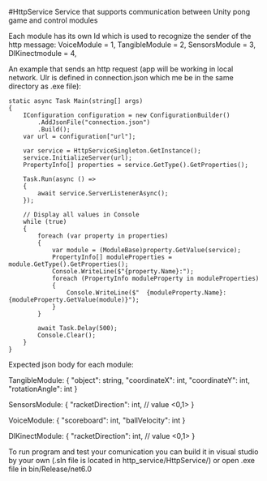 #HttpService
Service that supports communication between Unity pong game and control modules

Each module has its own Id which is used to recognize the sender of the http message: VoiceModule = 1, TangibleModule = 2, SensorsModule = 3, DlKinectmodule = 4,

An example that sends an http request (app will be working in local network. Ulr is defined in connection.json which me be in the same directory as .exe file):

    static async Task Main(string[] args)
    {
        IConfiguration configuration = new ConfigurationBuilder()
            .AddJsonFile("connection.json")
            .Build();
        var url = configuration["url"];

        var service = HttpServiceSingleton.GetInstance();
        service.InitializeServer(url);
        PropertyInfo[] properties = service.GetType().GetProperties();

        Task.Run(async () =>
        {
            await service.ServerListenerAsync();
        });

        // Display all values in Console
        while (true)
        {
            foreach (var property in properties)
            {
                var module = (ModuleBase)property.GetValue(service);
                PropertyInfo[] moduleProperties = module.GetType().GetProperties();
                Console.WriteLine($"{property.Name}:");
                foreach (PropertyInfo moduleProperty in moduleProperties)
                {
                    Console.WriteLine($"  {moduleProperty.Name}: {moduleProperty.GetValue(module)}");
                }
            }

            await Task.Delay(500);
            Console.Clear();
        }
    }
Expected json body for each module:

TangibleModule: { "object": string, "coordinateX": int, "coordinateY": int, "rotationAngle": int }

SensorsModule: { "racketDirection": int, // value <0,1> }

VoiceModule: { "scoreboard": int, "ballVelocity": int }

DlKinectModule: { "racketDirection": int, // value <0,1> }

To run program and test your comunication you can build it in visual studio by your own (.sln file is located in http_service/HttpService/) or open .exe file in bin/Release/net6.0
